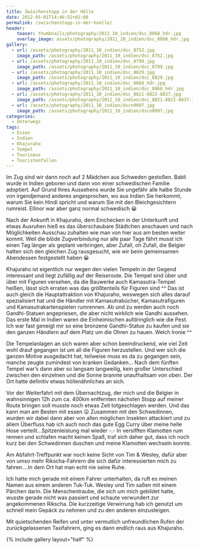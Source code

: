 ```yaml
---
title: Zwischenstopp in der Hölle
date: 2012-05-01T14:46:52+02:00
permalink: /zwischenstopp-in-der-hoelle/
header:
    teaser: thumbnails/photography/2011_10_indien/dsc_8868_hdr.jpg
    overlay_image: assets/photography/2011_10_indien/dsc_8868_hdr.jpg
gallery:
  - url: /assets/photography/2011_10_indien/dsc_8752.jpg
    image_path: /assets/photography/2011_10_indien/dsc_8752.jpg
  - url: /assets/photography/2011_10_indien/dsc_8799.jpg
    image_path: /assets/photography/2011_10_indien/dsc_8799.jpg
  - url: /assets/photography/2011_10_indien/dsc_8829.jpg
    image_path: /assets/photography/2011_10_indien/dsc_8829.jpg
  - url: /assets/photography/2011_10_indien/dsc_8868_hdr.jpg
    image_path: /assets/photography/2011_10_indien/dsc_8868_hdr.jpg
  - url: /assets/photography/2011_10_indien/dsc_8821-8822-8837.jpg
    image_path: /assets/photography/2011_10_indien/dsc_8821-8822-8837.jpg
  - url: /assets/photography/2011_10_indien/dscn0097.jpg
    image_path: /assets/photography/2011_10_indien/dscn0097.jpg
categories:
  - Unterwegs
tags:
  - Essen
  - Indien
  - Khajuraho
  - Tempel
  - Tourismus
  - Touristenfallen
---
```


Im Zug sind wir dann noch auf 2 Mädchen aus Schweden gestoßen. Babli wurde in Indien geboren und dann von einer schwedischen Familie adoptiert. 
Auf Grund Ihres Aussehens wurde Sie ungefähr alle halbe Stunde von irgendjemand anderes angesprochen, wo aus Indien Sie herkommt, warum Sie kein Hindi spricht und warum Sie mit den Bleichgesichtern rumreist. Ellinor war aber ganz normal schwedisch 😀

Nach der Ankunft in Khajuraho, dem Einchecken in der Unterkunft und etwas Ausruhen hieß es das überschaubare Städtchen 
anschauen und nach Möglichkeiten Ausschau zuhalten wie man von hier aus am besten weiter kommt. 
Weil die blöde Zugverbindung nur alle paar Tage fährt musst ich einen Tag länger als geplant verbringen, aber Zufall, oh Zufall, 
die Belgier hatten sich den gleichen Zug rausgesucht, wie wir beim gemeinsamen Abendessen festgestellt haben 😀

Khajuraho ist eigentlich nur wegen den vielen Tempeln in der Gegend interessant und liegt zufällig auf der Reiseroute. 
Die Tempel sind über und über mit Figuren versehen, da die Bauwerke auch Kamasutra-Tempel heißen, 
lässt sich erraten was das größtenteils für Figuren sind ^^ Das ist auch gleich die Hauptattraktion von Khajuraho, 
weswegen sich alles darauf spezialisiert hat und die Händler mit Kamasutrabücher, Kamasutrafiguren und Kamasutrakartenspielen rumrennen. 
Ab und zu werden auch noch Gandhi-Statuen angepriesen, die aber nicht wirklich wie Gandhi aussehen. 
Das erste Mal in Indien waren die Einheimischen aufdringlich wie die Pest. Ich war fast geneigt mir so eine 
bronzene Gandhi-Statue zu kaufen und sie den ganzen Händlern auf dem Platz um die Ohren zu hauen. Welch Ironie ^^

Die Tempelanlagen an sich waren aber schon beeindruckend, wie viel Zeit wohl drauf gegangen ist um all die Figuren herzustellen. 
Und wer sich die ganzen Motive ausgedacht hat, teilweise muss es da zu gegangen sein, manche zeugte zumindest von kranken Gedanken…
Nach dem fünften Tempel war’s dann aber so langsam langweilig, kein großer Unterschied zwischen den einzelnen und die Sonne brannte unaufhaltsam von oben. 
Der Ort hatte definitiv etwas höllenähnliches an sich.

Vor der Weiterfahrt mit dem Übernachtzug, der mich und die Belgier in wahnsinnigen 12h zum ca. 400km entfernten 
nächsten Stopp auf meiner Route bringen soll musste noch etwas Zeit totgeschlagen werden. Und das kann man am Besten mit essen 😛 
Zusammen mit den Schwedinnen, wurden wir dabei dann aber von allen möglichen Insekten attackiert und zu allem Überfluss 
hab ich auch noch das gute Egg Curry über meine helle Hose verteilt…Spitzenleistung mal wieder -.- 
In versifften Klamotten rum rennen und schlafen macht keinen Spaß, traf sich daher gut, dass ich noch kurz bei den Schwedinnen duschen 
und meine Klamotten wechseln konnte.

Am Abfahrt-Treffpunkt war noch keine Sicht von Tim & Wesley, dafür aber von umso mehr Rikscha-Fahrern die sich dafür 
interessierten mich zu fahren….In dem Ort hat man echt nie seine Ruhe.

Ich hatte mich gerade mit einem Fahrer unterhalten, da ruft es meinen Namen aus einem anderen Tuk-Tuk. 
Wesley und Tim saßen mit einem Pärchen darin. Die Menschentraube, die sich um mich gebildet hatte, 
wusste gerade nicht was passiert und schaute verwundert zur angekommenen Rikscha. 
Die kurzzeitige Verwirrung hab ich genutzt um schnell mein Gepäck zu nehmen und zu den anderen einzusteigen.

Mit quietschenden Reifen und unter vermutlich unfreundlichen Rufen der zurückgelassenen Taxifahrern, ging es dann endlich raus aus Khajuraho.

{% include gallery layout="half" %}
